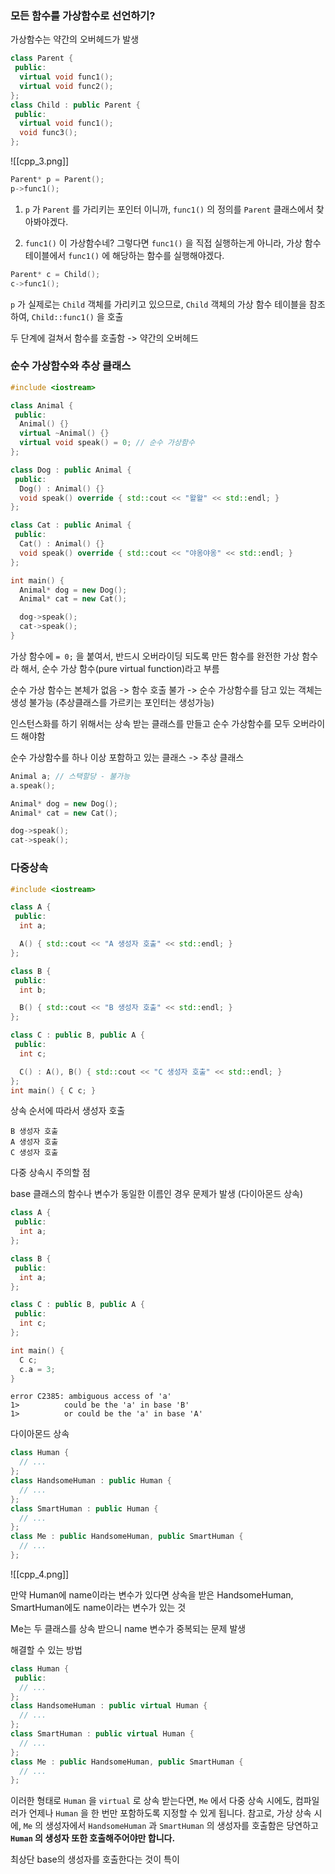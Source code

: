 
### 모든 함수를 가상함수로 선언하기?
가상함수는 약간의 오버헤드가 발생

```cpp
class Parent {
 public:
  virtual void func1();
  virtual void func2();
};
class Child : public Parent {
 public:
  virtual void func1();
  void func3();
};
```


![[cpp_3.png]]


```cpp
Parent* p = Parent();
p->func1();
```

1. `p` 가 `Parent` 를 가리키는 포인터 이니까, `func1()` 의 정의를 `Parent` 클래스에서 찾아봐야겠다.
    
2. `func1()` 이 가상함수네? 그렇다면 `func1()` 을 직접 실행하는게 아니라, 가상 함수 테이블에서 `func1()` 에 해당하는 함수를 실행해야겠다.

```cpp
Parent* c = Child();
c->func1();
```

`p` 가 실제로는 `Child` 객체를 가리키고 있으므로, `Child` 객체의 가상 함수 테이블을 참조하여, `Child::func1()` 을 호출

두 단계에 걸쳐서 함수를 호출함 -> 약간의 오버헤드


### 순수 가상함수와 추상 클래스

```cpp
#include <iostream>

class Animal {
 public:
  Animal() {}
  virtual ~Animal() {}
  virtual void speak() = 0; // 순수 가상함수
};

class Dog : public Animal {
 public:
  Dog() : Animal() {}
  void speak() override { std::cout << "왈왈" << std::endl; }
};

class Cat : public Animal {
 public:
  Cat() : Animal() {}
  void speak() override { std::cout << "야옹야옹" << std::endl; }
};

int main() {
  Animal* dog = new Dog();
  Animal* cat = new Cat();

  dog->speak();
  cat->speak();
}
```

가상 함수에 `= 0;` 을 붙여서, 반드시 오버라이딩 되도록 만든 함수를 완전한 가상 함수라 해서, 순수 가상 함수(pure virtual function)라고 부름

순수 가상 함수는 본체가 없음 -> 함수 호출 불가 -> 순수 가상함수를 담고 있는 객체는 생성 불가능 (추상클래스를 가르키는 포인터는 생성가능)

인스턴스화를 하기 위해서는 상속 받는 클래스를 만들고 순수 가상함수를 모두 오버라이드 해야함

순수 가상함수를 하나 이상 포함하고 있는 클래스 -> 추상 클래스

```cpp
Animal a; // 스택할당 - 불가능
a.speak();

Animal* dog = new Dog();
Animal* cat = new Cat();

dog->speak();
cat->speak();


```


### 다중상속

```cpp
#include <iostream>

class A {
 public:
  int a;

  A() { std::cout << "A 생성자 호출" << std::endl; }
};

class B {
 public:
  int b;

  B() { std::cout << "B 생성자 호출" << std::endl; }
};

class C : public B, public A {
 public:
  int c;

  C() : A(), B() { std::cout << "C 생성자 호출" << std::endl; }
};
int main() { C c; }
```


상속 순서에 따라서 생성자 호출

```
B 생성자 호출
A 생성자 호출
C 생성자 호출
```


다중 상속시 주의할 점

base 클래스의 함수나 변수가 동일한 이름인 경우 문제가 발생 (다이아몬드 상속)

```cpp
class A {
 public:
  int a;
};

class B {
 public:
  int a;
};

class C : public B, public A {
 public:
  int c;
};

int main() {
  C c;
  c.a = 3;
}
```

```
error C2385: ambiguous access of 'a'
1>          could be the 'a' in base 'B'
1>          or could be the 'a' in base 'A'
```


 다이아몬드 상속

```cpp
class Human {
  // ...
};
class HandsomeHuman : public Human {
  // ...
};
class SmartHuman : public Human {
  // ...
};
class Me : public HandsomeHuman, public SmartHuman {
  // ...
};
```


![[cpp_4.png]]


만약 Human에 name이라는 변수가 있다면 상속을 받은 HandsomeHuman, SmartHuman에도 name이라는 변수가 있는 것

Me는 두 클래스를 상속 받으니 name 변수가 중복되는 문제 발생

해결할 수 있는 방법

```cpp
class Human {
 public:
  // ...
};
class HandsomeHuman : public virtual Human {
  // ...
};
class SmartHuman : public virtual Human {
  // ...
};
class Me : public HandsomeHuman, public SmartHuman {
  // ...
};
```

이러한 형태로 `Human` 을 `virtual` 로 상속 받는다면, `Me` 에서 다중 상속 시에도, 컴파일러가 언제나 `Human` 을 한 번만 포함하도록 지정할 수 있게 됩니다. 참고로, 가상 상속 시에, `Me` 의 생성자에서 `HandsomeHuman` 과 `SmartHuman` 의 생성자를 호출함은 당연하고 **`Human` 의 생성자 또한 호출해주어야만 합니다.**

최상단 base의 생성자를 호출한다는 것이 특이





